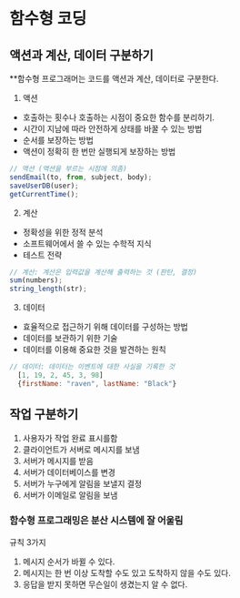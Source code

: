 # 함수형 코딩

## 액션과 계산, 데이터 구분하기

\*\*함수형 프로그래머는 코드를 액션과 계산, 데이터로 구분한다.

1. 액션

- 호출하는 횟수나 호출하는 시점이 중요한 함수를 분리하기.
- 시간이 지남에 따라 안전하게 상태를 바꿀 수 있는 방법
- 순서를 보장하는 방법
- 액션이 정확히 한 번만 실행되게 보장하는 방법

```javascript
// 액션 (액션을 부르는 시점에 의좀)
sendEmail(to, from, subject, body);
saveUserDB(user);
getCurrentTime();
```

2. 계산

- 정확성을 위한 정적 분석
- 소프트웨어에서 쓸 수 있는 수학적 지식
- 테스트 전략

```javascript
// 계산: 계산은 입력값을 계산해 출력하는 것 (판탄, 결정)
sum(numbers);
string_length(str);
```

3. 데이터

- 효율적으로 접근하기 위해 데이터를 구성하는 방법
- 데이터를 보관하기 위한 기술
- 데이터를 이용해 중요한 것을 발견하는 원칙

```javascript
// 데이터: 데이터는 이벤트에 대한 사실을 기록한 것
  [1, 19, 2, 45, 3, 98]
  {firstName: "raven", lastName: "Black"}
```

## 작업 구분하기

1. 사용자가 작업 완료 표시를함
2. 클라이언트가 서버로 메시지를 보냄
3. 서버가 메시지를 받음
4. 서버가 데이터베이스를 변경
5. 서버가 누구에게 알림을 보낼지 결정
6. 서버가 이메일로 알림을 보냄

### 함수형 프로그래밍은 분산 시스템에 잘 어울림

규칙 3가지

1. 메시지 순서가 바뀔 수 있다.
2. 메시지는 한 번 이상 도착할 수도 있고 도착하지 않을 수도 있다.
3. 응답을 받지 못하면 무슨일이 생겼는지 알 수 없다.
